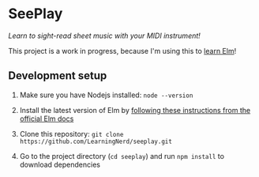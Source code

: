 # SeePlay

*Learn to sight-read sheet music with your MIDI instrument!*

This project is a work in progress, because I'm using this to [learn Elm](https://guide.elm-lang.org)!

## Development setup

  1. Make sure you have Nodejs installed: `node --version`
 
  1. Install the latest version of Elm by [following these instructions from the official Elm docs](https://guide.elm-lang.org/install.html) 

  1. Clone this repository: `git clone https://github.com/LearningNerd/seeplay.git`
  
  1. Go to the project directory (`cd seeplay`) and run `npm install` to download dependencies

